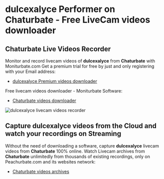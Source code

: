 # dulcexalyce Performer on Chaturbate - Free LiveCam videos downloader

## Chaturbate Live Videos Recorder

Monitor and record livecam videos of **dulcexalyce** from **Chaturbate** with Moniturbate.com
Get a premium trial for free by just and only registering with your Email address:
* [dulcexalyce Premium videos downloader](https://moniturbate.com/request-demo-licence-key.html)

Free livecam videos downloader - Moniturbate Software:
* [Chaturbate videos downloader](https://moniturbate.com/moniturbate-download-software.html)

![dulcexalyce livecam videos recorder](https://peachurnet.com/templates/moniturbate-software.png)


## Capture dulcexalyce videos from the Cloud and watch your recordings on Streaming

Without the need of downloading a software, capture **dulcexalyce** livecam videos from **Chaturbate** 100% online.
Watch Livecam archives from **Chaturbate** unlimitedly from thousands of existing recordings, only on Peachurbate.com and its websites network:
* [Chaturbate videos archives](https://peachurnet.com/)
